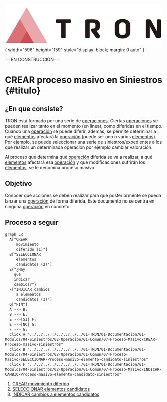 ![Imagen LOGO](./00-Imagen/logo-TRON.png){ width="596" height="159" style="display: block; margin: 0 auto" }

==EN CONSTRUCCIÓN==
# CREAR proceso masivo en Siniestros {#titulo}

## **¿En que consiste?**
TRON está formado por una serie de [operaciones][Operacion]. Ciertas [operaciones][Operacion] se pueden realizar tanto en el momento (en línea), como diferidas en el tiempo. Cuando una [operación][Operacion] se puede diferir, además, se permite determinar a qué [elementos][Elemento] afectará la [operación][Operacion] (puede ser uno o varios [elementos][Elemento]). Por ejemplo, se puede seleccionar una serie de siniestros/expedientes a los que realizar un determinada operación por ejemplo cambiar valoración.

Al proceso que determina qué [operación][Operacion] diferida se va a realizar, a qué [elementos][Elemento] afectará esa [operación][Operacion] y qué modificaciones sufrirán los [elementos][Elemento], se le denomina proceso masivo.

## **Objetivo**
Conocer que acciones se deben realizar para que posteriormente se pueda lanzar una [operación][Operacion] de forma diferida. Este documento no se centra en ninguna [operación][Operacion] en concreto.

## **Proceso a seguir**

``` mermaid
graph LR
  A["CREAR
     movimiento
     diferido (1)"]
  B["SELECCIONAR
     elementos
     candidatos (2)"]
  E{"¿Hay
    que 
    indicar
    cambios?"}
  F["INDICAR cambios
     a elementos
     candidatos (3)"]
  G["FIN"]
  A --> B;
  B --> E;
  E -->|SI| F;
  E -->|NO| G;
  F --> G;
  click A "../../../../../../../../01-TRON/01-Documentacion/01-Modulos/04-Siniestros/02-Operacion/01-Comun/07-Proceso-Masivo/CREAR-Proceso-masivo-siniestros"
  click B "../../../../../../../../01-TRON/01-Documentacion/01-Modulos/04-Siniestros/02-Operacion/01-Comun/07-Proceso-Masivo/SELECCIONAR-Proceso-masivo-elemento-candidato-siniestros"
  click F "../../../../../../../../01-TRON/01-Documentacion/01-Modulos/04-Siniestros/02-Operacion/01-Comun/07-Proceso-Masivo/INDICAR-CAMBIO-Proceso-masivo-elemento-candidato-siniestros"
```
   

1. [CREAR movimiento diferido](../../../../../../../01-TRON/01-Documentacion/01-Modulos/04-Siniestros/02-Operacion/01-Comun/07-Proceso-Masivo/CREAR-Proceso-masivo-siniestros.md)
1. [SELECCIONAR elementos candidatos](../../../../../../../01-TRON/01-Documentacion/01-Modulos/04-Siniestros/02-Operacion/01-Comun/07-Proceso-Masivo/SELECCIONAR-Proceso-masivo-elemento-candidato-siniestros.md)
1. [INDICAR cambios a elementos candidatos](../../../../../../../01-TRON/01-Documentacion/01-Modulos/04-Siniestros/02-Operacion/01-Comun/07-Proceso-Masivo/INDICAR-CAMBIO-Proceso-masivo-elemento-candidato-siniestros.md)

[Elemento]:  <../../../../../../../99-Terminos/TRON-Terminos.md#elemento>
[Operacion]: <../../../../../../../99-Terminos/TRON-Terminos.md#operacion>

